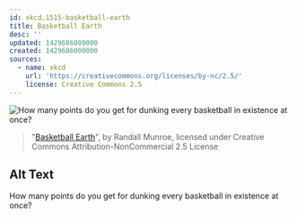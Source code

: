 ```yaml
---
id: xkcd.1515-basketball-earth
title: Basketball Earth
desc: ''
updated: 1429686000000
created: 1429686000000
sources:
  - name: xkcd
    url: 'https://creativecommons.org/licenses/by-nc/2.5/'
    license: Creative Commons 2.5
---
```

![How many points do you get for dunking every basketball in existence at once?](https://imgs.xkcd.com/comics/basketball_earth.png)
> "[Basketball Earth](https://xkcd.com/1515/)", by Randall Munroe, licensed under Creative Commons Attribution-NonCommercial 2.5 License

## Alt Text
How many points do you get for dunking every basketball in existence at once?
